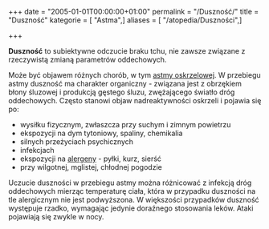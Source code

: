 +++
date = "2005-01-01T00:00:00+01:00"
permalink = "/Duszność/"
title = "Duszność"
kategorie = [ "Astma",]
aliases = [ "/atopedia/Duszności",]

+++

**Duszność** to subiektywne odczucie braku tchu, nie zawsze związane z rzeczywistą zmianą parametrów oddechowych.

Może być objawem różnych chorób, w tym [astmy oskrzelowej](/atopedia/astma_oskrzelowa "wikilink"). W przebiegu astmy duszność ma charakter organiczny - związana jest z obrzękiem błony śluzowej i produkcją gęstego śluzu, zwężającego światło dróg oddechowych. Często stanowi objaw nadreaktywności oskrzeli i pojawia się po:

-   wysiłku fizycznym, zwłaszcza przy suchym i zimnym powietrzu
-   ekspozycji na dym tytoniowy, spaliny, chemikalia
-   silnych przeżyciach psychicznych
-   infekcjach
-   ekspozycji na [alergeny](/atopedia/alergen "wikilink") - pyłki, kurz, sierść
-   przy wilgotnej, mglistej, chłodnej pogodzie

Uczucie duszności w przebiegu astmy można różnicować z infekcją dróg oddechowych mierząc temperaturę ciała, która w przypadku duszności na tle alergicznym nie jest podwyższona. W większości przypadków duszność występuje rzadko, wymagając jedynie doraźnego stosowania leków. Ataki pojawiają się zwykle w nocy.
